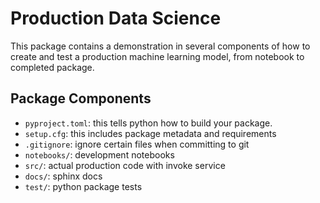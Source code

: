 # Production Data Science
This package contains a demonstration in several 
components of how to create and test a production 
machine learning model, from notebook to completed package.

## Package Components
* `pyproject.toml`: this tells python how to build your package. 
* `setup.cfg`: this includes package metadata and requirements
* `.gitignore`: ignore certain files when committing to git
* `notebooks/`: development notebooks 
* `src/`: actual production code with invoke service
* `docs/`: sphinx docs
* `test/`: python package tests 
